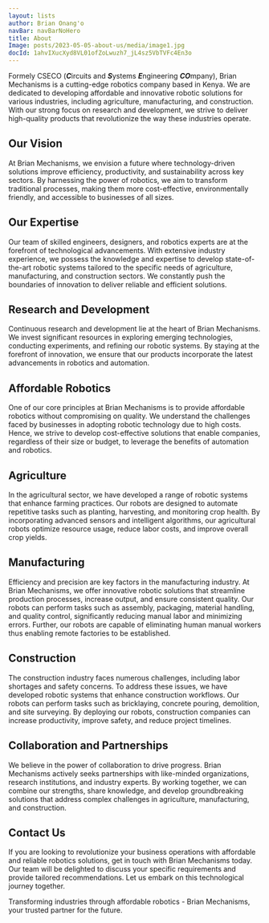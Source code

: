 ```yaml
---
layout: lists 
author: Brian Onang'o 
navBar: navBarNoHero 
title: About 
Image: posts/2023-05-05-about-us/media/image1.jpg 
docId: 1ahvIXucXyd8VL01ofZoLwuzh7_jL4sz5VbTVFc4En3o
---
```

 
Formely CSECO (***C***ircuits and ***S***ystems ***E***ngineering ***CO***mpany), Brian Mechanisms is a cutting-edge robotics company based in Kenya. We are dedicated to developing affordable and innovative robotic solutions for various industries, including agriculture, manufacturing, and construction. With our strong focus on research and development, we strive to deliver high-quality products that revolutionize the way these industries operate.

## Our Vision
At Brian Mechanisms, we envision a future where technology-driven solutions improve efficiency, productivity, and sustainability across key sectors. By harnessing the power of robotics, we aim to transform traditional processes, making them more cost-effective, environmentally friendly, and accessible to businesses of all sizes.

## Our Expertise
Our team of skilled engineers, designers, and robotics experts are at the forefront of technological advancements. With extensive industry experience, we possess the knowledge and expertise to develop state-of-the-art robotic systems tailored to the specific needs of agriculture, manufacturing, and construction sectors. We constantly push the boundaries of innovation to deliver reliable and efficient solutions.

## Research and Development
Continuous research and development lie at the heart of Brian Mechanisms. We invest significant resources in exploring emerging technologies, conducting experiments, and refining our robotic systems. By staying at the forefront of innovation, we ensure that our products incorporate the latest advancements in robotics and automation.

## Affordable Robotics
One of our core principles at Brian Mechanisms is to provide affordable robotics without compromising on quality. We understand the challenges faced by businesses in adopting robotic technology due to high costs. Hence, we strive to develop cost-effective solutions that enable companies, regardless of their size or budget, to leverage the benefits of automation and robotics.

## Agriculture
In the agricultural sector, we have developed a range of robotic systems that enhance farming practices. Our robots are designed to automate repetitive tasks such as planting, harvesting, and monitoring crop health. By incorporating advanced sensors and intelligent algorithms, our agricultural robots optimize resource usage, reduce labor costs, and improve overall crop yields.

## Manufacturing
Efficiency and precision are key factors in the manufacturing industry. At Brian Mechanisms, we offer innovative robotic solutions that streamline production processes, increase output, and ensure consistent quality. Our robots can perform tasks such as assembly, packaging, material handling, and quality control, significantly reducing manual labor and minimizing errors. Further, our robots are capable of eliminating human manual workers thus enabling remote factories to be established.

## Construction
The construction industry faces numerous challenges, including labor shortages and safety concerns. To address these issues, we have developed robotic systems that enhance construction workflows. Our robots can perform tasks such as bricklaying, concrete pouring, demolition, and site surveying. By deploying our robots, construction companies can increase productivity, improve safety, and reduce project timelines.

## Collaboration and Partnerships
We believe in the power of collaboration to drive progress. Brian Mechanisms actively seeks partnerships with like-minded organizations, research institutions, and industry experts. By working together, we can combine our strengths, share knowledge, and develop groundbreaking solutions that address complex challenges in agriculture, manufacturing, and construction.

## Contact Us
If you are looking to revolutionize your business operations with affordable and reliable robotics solutions, get in touch with Brian Mechanisms today. Our team will be delighted to discuss your specific requirements and provide tailored recommendations. Let us embark on this technological journey together.

Transforming industries through affordable robotics - Brian Mechanisms, your trusted partner for the future.